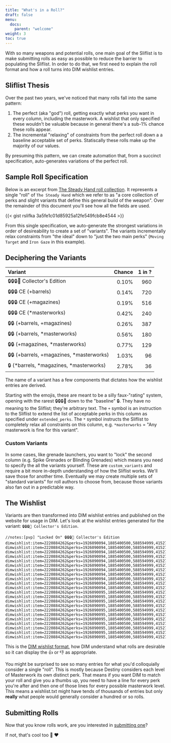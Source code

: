 ```yaml
---
title: "What's in a Roll?"
draft: false
menu:
  docs:
    parent: "welcome"
weight: 3
toc: true
---
```


With so many weapons and potential rolls, one main goal of the Sliflist is to make submitting rolls as easy as possible to reduce the barrier to populating the Sliflist. In order to do that, we first need to explain the roll format and how a roll turns into DIM wishlist entries.

## Sliflist Thesis

Over the past two years, we've noticed that many rolls fall into the same pattern:

1. The perfect (aka "god") roll, getting exactly what perks you want in every column, including the masterwork. A wishlist that only specified these wouldn't be valuable because in general there's a sub-1% chance these rolls appear.
1. The incremental "relaxing" of constraints from the perfect roll down a a baseline acceptable set of perks. Statiscally these rolls make up the majority of our values.

By presuming this pattern, we can create automation that, from a succinct specification, auto-generates variations of the perfect roll.

## Sample Roll Specification

Below is an excerpt from [The Steady Hand roll collection](https://github.com/rslifka/sliflist/blob/main/rolls/iron_banner/steady_hand.yml). It represents a single "roll" of `The Steady Hand` which we refer to as "a core collection of perks and slight variants that define this general build of the weapon". Over the remainder of this document you'll see how all the fields are used.

{{< gist rslifka 3a5fe1c01d85925a12fe549fcb8e4544 >}}

From this single specification, we auto-generate the strongest variations in order of desireability to create a set of "variants". The variants incrementally relax constraints from "the ideal" down to "just the two main perks" (`Moving Target` and `Iron Gaze` in this example).

## Deciphering the Variants

| Variant | Chance | 1 in ? |
|:-|-:|-:|
| 🔒🔒🔒🌟 Collector's Edition | 0.10% | 960 |
| 🔒🔒🔒 CE (+barrels) | 0.14% | 720 |
| 🔒🔒🔒 CE (+magazines) | 0.19% | 516 |
| 🔒🔒🔒 CE (*masterworks) | 0.42% | 240 |
| 🔒🔒 (+barrels, +magazines) | 0.26% | 387 |
| 🔒🔒 (+barrels, *masterworks) | 0.56% | 180 |
| 🔒🔒 (+magazines, *masterworks) | 0.77% | 129 |
| 🔒🔒 (+barrels, +magazines, *masterworks) | 1.03% | 96 |
| 🔒 (*barrels, *magazines, *masterworks) | 2.78% | 36 |

The name of a variant has a few components that dictates how the wishlist entries are derived.

Starting with the emojis, these are meant to be a silly faux-"rating" system, opening with the rarest 🔒🔒🔒🌟 down to the "baseline" 🔒. They have no meaning to the Sliflist; they're arbitrary text. The `+` symbol is an instruction to the Sliflist to extend the list of acceptable perks in this column as specified under `extended_perks`. The `*` symbol instructs the Sliflist to completely relax all constraints on this column, e.g. `*masterworks` = "Any masterwork is fine for this variant".

### Custom Variants

In some cases, like grenade launchers, you want to "lock" the second column (e.g. Spike Grenades or Blinding Grenades) which means you need to specify the all the variants yourself. These are `custom_variants` and require a bit more in-depth understanding of how the Sliflist works. We'll save those for another time. Eventually we may create multiple sets of "standard variants" for roll authors to choose from, because those variants also fan out in a predictable way.

## The Wishlist

Variants are then transformed into DIM wishlist entries and published on the website for usage in DIM. Let's look at the wishlist entries generated for the variant: `🔒🔒🔒🌟 Collector's Edition`.

```
//notes:[pvp] "Locked On" 🔒🔒🔒🌟 Collector's Edition
dimwishlist:item=2220884262&perks=1926090094,1885400500,588594999,4152709778,1590375892
dimwishlist:item=2220884262&perks=1926090094,1885400500,588594999,4152709778,1590375893
dimwishlist:item=2220884262&perks=1926090094,1885400500,588594999,4152709778,1590375896
dimwishlist:item=2220884262&perks=1926090094,1885400500,588594999,4152709778,1590375897
dimwishlist:item=2220884262&perks=1926090094,1885400500,588594999,4152709778,1590375898
dimwishlist:item=2220884262&perks=1926090094,1885400500,588594999,4152709778,1590375899
dimwishlist:item=2220884262&perks=1926090094,1885400500,588594999,4152709778,1590375901
dimwishlist:item=2220884262&perks=1926090094,1885400500,588594999,4152709778,1590375902
dimwishlist:item=2220884262&perks=1926090094,1885400500,588594999,4152709778,1590375903
dimwishlist:item=2220884262&perks=1926090094,1885400500,588594999,4152709778,2942552113
dimwishlist:item=2220884262&perks=1926090094,1885400500,588594999,4152709778,384158423
dimwishlist:item=2220884262&perks=1926090095,1885400500,588594999,4152709778,1590375892
dimwishlist:item=2220884262&perks=1926090095,1885400500,588594999,4152709778,1590375893
dimwishlist:item=2220884262&perks=1926090095,1885400500,588594999,4152709778,1590375896
dimwishlist:item=2220884262&perks=1926090095,1885400500,588594999,4152709778,1590375897
dimwishlist:item=2220884262&perks=1926090095,1885400500,588594999,4152709778,1590375898
dimwishlist:item=2220884262&perks=1926090095,1885400500,588594999,4152709778,1590375899
dimwishlist:item=2220884262&perks=1926090095,1885400500,588594999,4152709778,1590375901
dimwishlist:item=2220884262&perks=1926090095,1885400500,588594999,4152709778,1590375902
dimwishlist:item=2220884262&perks=1926090095,1885400500,588594999,4152709778,1590375903
dimwishlist:item=2220884262&perks=1926090095,1885400500,588594999,4152709778,2942552113
dimwishlist:item=2220884262&perks=1926090095,1885400500,588594999,4152709778,384158423
```

This is the [DIM wishlist format](https://github.com/DestinyItemManager/DIM/blob/master/docs/COMMUNITY_CURATIONS.md), how DIM understand what rolls are desirable so it can display the 👍 or 👎 as appropriate.

You might be surprised to see so many entries for what you'd colloquially consider a single "roll". This is mostly because Destiny considers each level of Masterwork its own distinct perk. That means if you want DIM to match your roll and give you a thumbs up, you need to have a line for every perk you're after and then one of those lines for every possible masterwork level. This means a wishlist.txt might have tends of thousands of entries but only **really** what people would generally consider a hundred or so rolls.

## Submitting Rolls

Now that you know rolls work, are you interested in [submitting one](https://github.com/rslifka/sliflist/issues/new/choose)?

If not, that's cool too 👋 ❤️